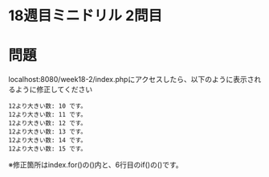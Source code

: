 # 18週目ミニドリル 2問目

# 問題

localhost:8080/week18-2/index.phpにアクセスしたら、以下のように表示されるように修正してください

```
12より大きい数: 10 です。
12より大きい数: 11 です。
12より大きい数: 12 です。
12より大きい数: 13 です。
12より大きい数: 14 です。
12より大きい数: 15 です。
```

※修正箇所はindex.for()の()内と、6行目のif()の()です。